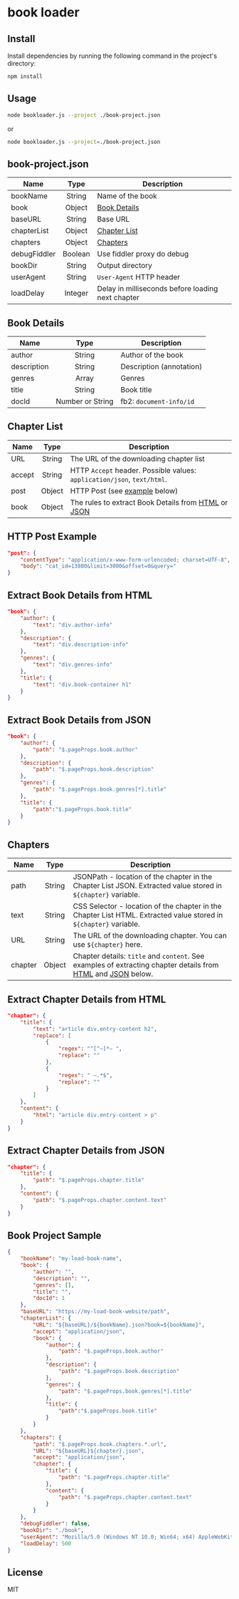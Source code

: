 # book loader

## Install

Install dependencies by running the following command in the project's directory:

```bash
npm install
```

## Usage

```bash
node bookloader.js --project ./book-project.json
```

or

```bash
node bookloader.js --project=./book-project.json
```

## book-project.json

| Name | Type    | Description |
|------|:-------:|-------------|
| bookName | String | Name of the book |
| book | Object | [Book Details](#book-details) |
| baseURL | String | Base URL |
| chapterList | Object | [Chapter List](#chapter-list) |
| chapters | Object | [Chapters](#chapters) |
| debugFiddler | Boolean | Use fiddler proxy do debug |
| bookDir | String | Output directory |
| userAgent | String  | `User-Agent` HTTP header |
| loadDelay | Integer | Delay in milliseconds before loading next chapter |

## Book Details

| Name | Type | Description |
|------|:----:|-------------|
| author | String | Author of the book |
| description | String | Description (annotation) |
| genres | Array | Genres |
| title | String | Book title |
| docId | Number or String | fb2: `document-info/id` |

## Chapter List

| Name | Type | Description |
|------|:----:|-------------|
| URL | String | The URL of the downloading chapter list |
| accept | String | HTTP `Accept` header. Possible values: `application/json`, `text/html`. |
| post | Object | HTTP Post (see [example](#http-post-example) below) |
| book | Object | The rules to extract Book Details from [HTML](#extract-book-details-from-html) or [JSON](#extract-book-details-from-json) |

## HTTP Post Example

```json
"post": {
    "contentType": "application/x-www-form-urlencoded; charset=UTF-8",
    "body": "cat_id=13880&limit=3000&offset=0&query="
}
```

## Extract Book Details from HTML

```json
"book": {
    "author": {
        "text": "div.author-info"
    },
    "description": {
        "text": "div.description-info"
    },
    "genres": {
        "text": "div.genres-info"
    },
    "title": {
        "text": "div.book-container h1"
    }
}
```

## Extract Book Details from JSON

```json
"book": {
    "author": {
        "path": "$.pageProps.book.author"
    },
    "description": {
        "path": "$.pageProps.book.description"
    },
    "genres": {
        "path": "$.pageProps.book.genres[*].title"
    },
    "title": {
        "path":"$.pageProps.book.title"
    }
}
```

## Chapters

| Name | Type | Description |
|------|:----:|-------------|
| path | String | JSONPath - location of the chapter in the Chapter List JSON. Extracted value stored in `${chapter}` variable. |
| text| String | CSS Selector - location of the chapter in the Chapter List HTML. Extracted value stored in `${chapter}` variable. |
| URL | String | The URL of the downloading chapter. You can use `${chapter}` here. |
| chapter | Object | Chapter details: `title` and `content`. See examples of extracting chapter details from [HTML](#extract-chapter-details-from-html) and [JSON](#extract-chapter-details-from-json) below. |

## Extract Chapter Details from HTML

```json
"chapter": {
    "title": {
        "text": "article div.entry-content h2",
        "replace": [
            {
                "regex": "^[^—]*— ",
                "replace": ""
            },
            {
                "regex": " —.*$",
                "replace": ""
            }
        ]
    },
    "content": {
        "html": "article div.entry-content > p"
    }
}
```

## Extract Chapter Details from JSON

```json
"chapter": {
    "title": {
        "path": "$.pageProps.chapter.title"
    },
    "content": {
        "path": "$.pageProps.chapter.content.text"
    }
}
```

## Book Project Sample

```json
{
    "bookName": "my-load-book-name",
    "book": {
        "author": "",
        "description": "",
        "genres": [],
        "title": "",
        "docId": 1
    },
    "baseURL": "https://my-load-book-website/path",
    "chapterList": {
        "URL": "${baseURL}/${bookName}.json?book=${bookName}",
        "accept": "application/json",
        "book": {
            "author": {
                "path": "$.pageProps.book.author"
            },
            "description": {
                "path": "$.pageProps.book.description"
            },
            "genres": {
                "path": "$.pageProps.book.genres[*].title"
            },
            "title": {
                "path":"$.pageProps.book.title"
            }
        }
    },
    "chapters": {
        "path": "$.pageProps.book.chapters.*.url",
        "URL": "${baseURL}${chapter}.json",
        "accept": "application/json",
        "chapter": {
            "title": {
                "path": "$.pageProps.chapter.title"
            },
            "content": {
                "path": "$.pageProps.chapter.content.text"
            }
        }        
    },
    "debugFiddler": false,
    "bookDir": "./book",
    "userAgent": "Mozilla/5.0 (Windows NT 10.0; Win64; x64) AppleWebKit/537.36 (KHTML, like Gecko) Chrome/109.0.0.0 Safari/537.36",
    "loadDelay": 500
}
```

## License

MIT